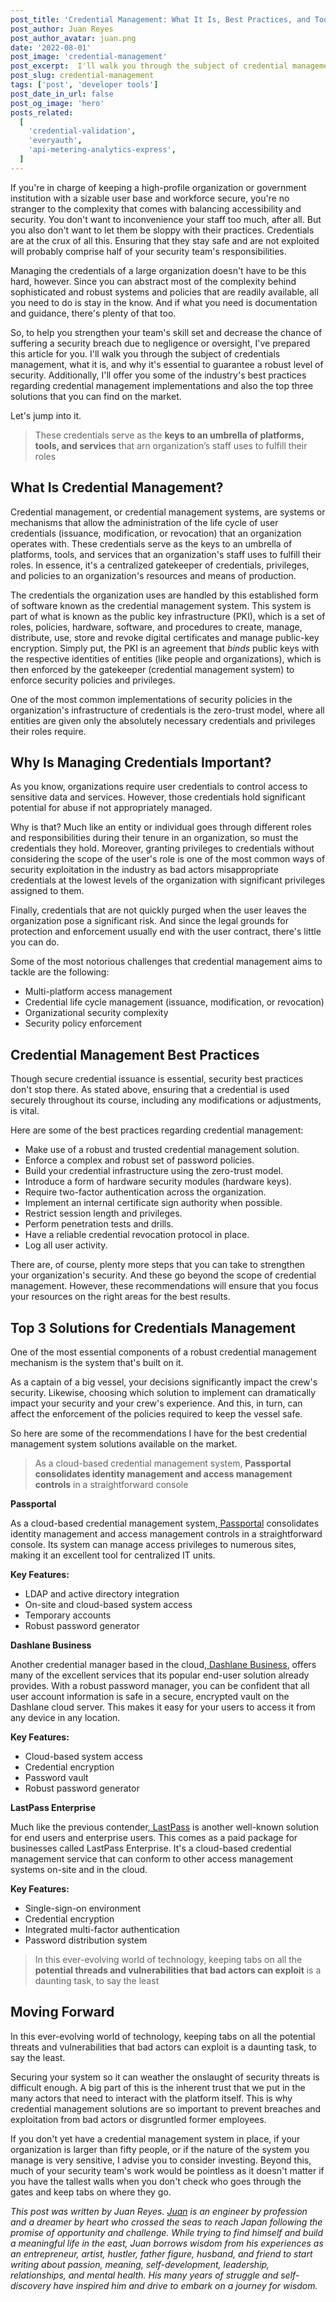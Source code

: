 ```yaml
---
post_title: 'Credential Management: What It Is, Best Practices, and Tools'
post_author: Juan Reyes
post_author_avatar: juan.png
date: '2022-08-01'
post_image: 'credential-management'
post_excerpt:  I'll walk you through the subject of credential management, what it is, and why it's essential to guarantee a robust level of security.
post_slug: credential-management
tags: ['post', 'developer tools']
post_date_in_url: false
post_og_image: 'hero'
posts_related:
  [
    'credential-validation',
    'everyauth',
    'api-metering-analytics-express',
  ]
---
```


If you're in charge of keeping a high-profile organization or government institution with a sizable user base and workforce secure, you're no stranger to the complexity that comes with balancing accessibility and security. You don't want to inconvenience your staff too much, after all. But you also don't want to let them be sloppy with their practices. Credentials are at the crux of all this. Ensuring that they stay safe and are not exploited will probably comprise half of your security team's responsibilities.

Managing the credentials of a large organization doesn't have to be this hard, however. Since you can abstract most of the complexity behind sophisticated and robust systems and policies that are readily available, all you need to do is stay in the know. And if what you need is documentation and guidance, there's plenty of that too.

So, to help you strengthen your team's skill set and decrease the chance of suffering a security breach due to negligence or oversight, I've prepared this article for you. I'll walk you through the subject of credentials management, what it is, and why it's essential to guarantee a robust level of security. Additionally, I'll offer you some of the industry's best practices regarding credential management implementations and also the top three solutions that you can find on the market.

Let's jump into it.

> These credentials serve as the **keys to an umbrella of platforms, tools, and services** that arn organization’s staff uses to fulfill their roles

## What Is Credential Management?

Credential management, or credential management systems, are systems or mechanisms that allow the administration of the life cycle of user credentials (issuance, modification, or revocation) that an organization operates with. These credentials serve as the keys to an umbrella of platforms, tools, and services that an organization's staff uses to fulfill their roles. In essence, it's a centralized gatekeeper of credentials, privileges, and policies to an organization's resources and means of production.

The credentials the organization uses are handled by this established form of software known as the credential management system. This system is part of what is known as the public key infrastructure (PKI), which is a set of roles, policies, hardware, software, and procedures to create, manage, distribute, use, store and revoke digital certificates and manage public-key encryption. Simply put, the PKI is an agreement that _binds_ public keys with the respective identities of entities (like people and organizations), which is then enforced by the gatekeeper (credential management system) to enforce security policies and privileges.

One of the most common implementations of security policies in the organization's infrastructure of credentials is the zero-trust model, where all entities are given only the absolutely necessary credentials and privileges their roles require.

## Why Is Managing Credentials Important?

As you know, organizations require user credentials to control access to sensitive data and services. However, those credentials hold significant potential for abuse if not appropriately managed.

Why is that? Much like an entity or individual goes through different roles and responsibilities during their tenure in an organization, so must the credentials they hold. Moreover, granting privileges to credentials without considering the scope of the user's role is one of the most common ways of security exploitation in the industry as bad actors misappropriate credentials at the lowest levels of the organization with significant privileges assigned to them.

Finally, credentials that are not quickly purged when the user leaves the organization pose a significant risk. And since the legal grounds for protection and enforcement usually end with the user contract, there's little you can do.

Some of the most notorious challenges that credential management aims to tackle are the following:

* Multi-platform access management
* Credential life cycle management (issuance, modification, or revocation)
* Organizational security complexity
* Security policy enforcement

## Credential Management Best Practices

Though secure credential issuance is essential, security best practices don't stop there. As stated above, ensuring that a credential is used securely throughout its course, including any modifications or adjustments, is vital.

Here are some of the best practices regarding credential management:

* Make use of a robust and trusted credential management solution.
* Enforce a complex and robust set of password policies.
* Build your credential infrastructure using the zero-trust model.
* Introduce a form of hardware security modules (hardware keys).
* Require two-factor authentication across the organization.
* Implement an internal certificate sign authority when possible.
* Restrict session length and privileges.
* Perform penetration tests and drills.
* Have a reliable credential revocation protocol in place.
* Log all user activity.

There are, of course, plenty more steps that you can take to strengthen your organization's security. And these go beyond the scope of credential management. However, these recommendations will ensure that you focus your resources on the right areas for the best results.

## Top 3 Solutions for Credentials Management

One of the most essential components of a robust credential management mechanism is the system that's built on it.

As a captain of a big vessel, your decisions significantly impact the crew's security. Likewise, choosing which solution to implement can dramatically impact your security and your crew's experience. And this, in turn, can affect the enforcement of the policies required to keep the vessel safe.

So here are some of the recommendations I have for the best credential management system solutions available on the market.

> As a cloud-based credential management system, **Passportal consolidates identity management and access management controls** in a straightforward console

**Passportal**

As a cloud-based credential management system,[ Passportal](https://www.passportalmsp.com/) consolidates identity management and access management controls in a straightforward console. Its system can manage access privileges to numerous sites, making it an excellent tool for centralized IT units.

**Key Features:**

* LDAP and active directory integration
* On-site and cloud-based system access
* Temporary accounts
* Robust password generator

**Dashlane Business**

Another credential manager based in the cloud,[ Dashlane Business](https://www.dashlane.com/business), offers many of the excellent services that its popular end-user solution already provides. With a robust password manager, you can be confident that all user account information is safe in a secure, encrypted vault on the Dashlane cloud server. This makes it easy for your users to access it from any device in any location.

**Key Features:**

* Cloud-based system access
* Credential encryption
* Password vault
* Robust password generator

**LastPass Enterprise**

Much like the previous contender,[ LastPass](https://www.lastpass.com/products/enterprise-password-management-and-sso) is another well-known solution for end users and enterprise users. This comes as a paid package for businesses called LastPass Enterprise. It's a cloud-based credential management service that can conform to other access management systems on-site and in the cloud.

**Key Features:**

* Single-sign-on environment
* Credential encryption
* Integrated multi-factor authentication
* Password distribution system

> In this ever-evolving world of technology, keeping tabs on all the **potential threads and vulnerabilities that bad actors can exploit** is a daunting task, to say the least 

## Moving Forward

In this ever-evolving world of technology, keeping tabs on all the potential threats and vulnerabilities that bad actors can exploit is a daunting task, to say the least.

Securing your system so it can weather the onslaught of security threats is difficult enough. A big part of this is the inherent trust that we put in the many actors that need to interact with the platform itself. This is why credential management solutions are so important to prevent breaches and exploitation from bad actors or disgruntled former employees.

If you don't yet have a credential management system in place, if your organization is larger than fifty people, or if the nature of the system you manage is very sensitive, I advise you to consider investing. Beyond this, much of your security team's work would be pointless as it doesn't matter if you have the tallest walls when you don't check who goes through the gates and keep tabs on where they go.

_This post was written by Juan Reyes. [Juan](https://www.ajourneyforwisdom.com/) is an engineer by profession and a dreamer by heart who crossed the seas to reach Japan following the promise of opportunity and challenge. While trying to find himself and build a meaningful life in the east, Juan borrows wisdom from his experiences as an entrepreneur, artist, hustler, father figure, husband, and friend to start writing about passion, meaning, self-development, leadership, relationships, and mental health. His many years of struggle and self-discovery have inspired him and drive to embark on a journey for wisdom._
